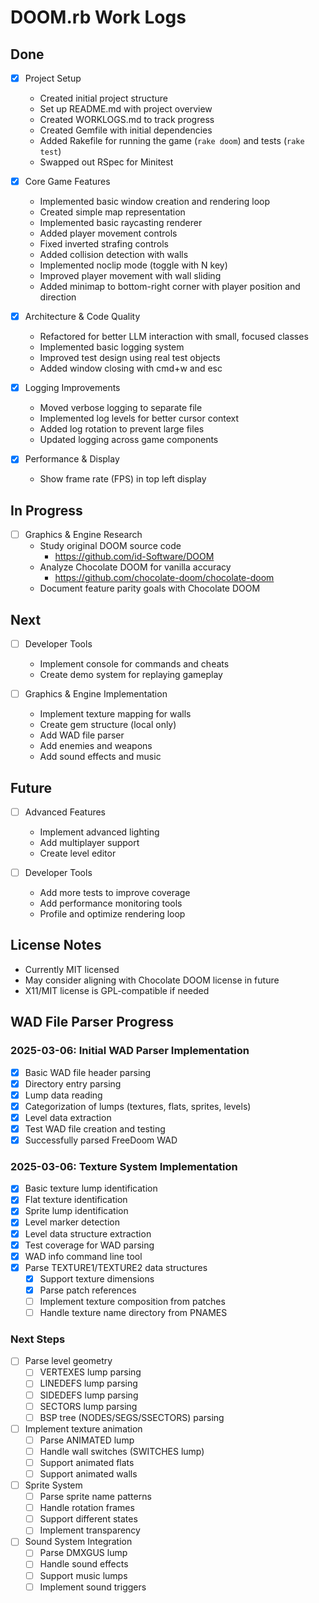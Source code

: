 # DOOM.rb Work Logs

## Done
- [x] Project Setup
  - Created initial project structure
  - Set up README.md with project overview
  - Created WORKLOGS.md to track progress
  - Created Gemfile with initial dependencies
  - Added Rakefile for running the game (`rake doom`) and tests (`rake test`)
  - Swapped out RSpec for Minitest

- [x] Core Game Features
  - Implemented basic window creation and rendering loop
  - Created simple map representation
  - Implemented basic raycasting renderer
  - Added player movement controls
  - Fixed inverted strafing controls
  - Added collision detection with walls
  - Implemented noclip mode (toggle with N key)
  - Improved player movement with wall sliding
  - Added minimap to bottom-right corner with player position and direction

- [x] Architecture & Code Quality
  - Refactored for better LLM interaction with small, focused classes
  - Implemented basic logging system
  - Improved test design using real test objects
  - Added window closing with cmd+w and esc

- [x] Logging Improvements
  - Moved verbose logging to separate file
  - Implemented log levels for better cursor context
  - Added log rotation to prevent large files
  - Updated logging across game components
  
- [x] Performance & Display
  - Show frame rate (FPS) in top left display

## In Progress
- [ ] Graphics & Engine Research
  - Study original DOOM source code
    - https://github.com/id-Software/DOOM
  - Analyze Chocolate DOOM for vanilla accuracy
    - https://github.com/chocolate-doom/chocolate-doom
  - Document feature parity goals with Chocolate DOOM

## Next
- [ ] Developer Tools
  - Implement console for commands and cheats
  - Create demo system for replaying gameplay

- [ ] Graphics & Engine Implementation
  - Implement texture mapping for walls
  - Create gem structure (local only)
  - Add WAD file parser
  - Add enemies and weapons
  - Add sound effects and music

## Future
- [ ] Advanced Features
  - Implement advanced lighting
  - Add multiplayer support
  - Create level editor

- [ ] Developer Tools
  - Add more tests to improve coverage
  - Add performance monitoring tools
  - Profile and optimize rendering loop

## License Notes
- Currently MIT licensed
- May consider aligning with Chocolate DOOM license in future
- X11/MIT license is GPL-compatible if needed

## WAD File Parser Progress

### 2025-03-06: Initial WAD Parser Implementation
- [x] Basic WAD file header parsing
- [x] Directory entry parsing
- [x] Lump data reading
- [x] Categorization of lumps (textures, flats, sprites, levels)
- [x] Level data extraction
- [x] Test WAD file creation and testing
- [x] Successfully parsed FreeDoom WAD

### 2025-03-06: Texture System Implementation
- [x] Basic texture lump identification
- [x] Flat texture identification
- [x] Sprite lump identification
- [x] Level marker detection
- [x] Level data structure extraction
- [x] Test coverage for WAD parsing
- [x] WAD info command line tool
- [x] Parse TEXTURE1/TEXTURE2 data structures
  - [x] Support texture dimensions
  - [x] Parse patch references
  - [ ] Implement texture composition from patches
  - [ ] Handle texture name directory from PNAMES

### Next Steps
- [ ] Parse level geometry
  - [ ] VERTEXES lump parsing
  - [ ] LINEDEFS lump parsing
  - [ ] SIDEDEFS lump parsing
  - [ ] SECTORS lump parsing
  - [ ] BSP tree (NODES/SEGS/SSECTORS) parsing
  
- [ ] Implement texture animation
  - [ ] Parse ANIMATED lump
  - [ ] Handle wall switches (SWITCHES lump)
  - [ ] Support animated flats
  - [ ] Support animated walls

- [ ] Sprite System
  - [ ] Parse sprite name patterns
  - [ ] Handle rotation frames
  - [ ] Support different states
  - [ ] Implement transparency

- [ ] Sound System Integration
  - [ ] Parse DMXGUS lump
  - [ ] Handle sound effects
  - [ ] Support music lumps
  - [ ] Implement sound triggers